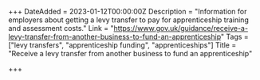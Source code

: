 +++
DateAdded = 2023-01-12T00:00:00Z
Description = "Information for employers about getting a levy transfer to pay for apprenticeship training and assessment costs."
Link = "https://www.gov.uk/guidance/receive-a-levy-transfer-from-another-business-to-fund-an-apprenticeship"
Tags = ["levy transfers", "apprenticeship funding", "apprenticeships"]
Title = "Receive a levy transfer from another business to fund an apprenticeship"

+++
